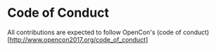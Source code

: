 # Code of Conduct

All contributions are expected to follow OpenCon's (code of conduct)[http://www.opencon2017.org/code_of_conduct]
